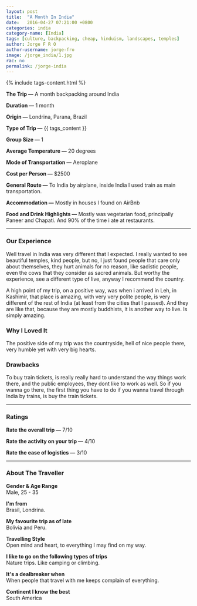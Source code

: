 ```yaml
---
layout: post
title:  "A Month In India"
date:   2016-04-27 07:21:00 +0800
categories: india
category-name: [India]
tags: [culture, backpacking, cheap, hinduism, landscapes, temples]
author: Jorge F R O
author-username: jorge-fro
image: /jorge_india/1.jpg
rac: no
permalink: /jorge-india
---
```


{% include tags-content.html %}

**The Trip &mdash;** A month backpacking around India

**Duration &mdash;** 1 month

**Origin &mdash;** Londrina, Parana, Brazil

**Type of Trip &mdash;** {{ tags_content }}

**Group Size &mdash;** 1

**Average Temperature &mdash;** 20 degrees

**Mode of Transportation &mdash;** Aeroplane

**Cost per Person &mdash;** $2500

**General Route &mdash;** To India by airplane, inside India I used train as main transportation.

**Accommodation &mdash;** Mostly in houses I found on AirBnb

**Food and Drink Highlights &mdash;** Mostly was vegetarian food, principally Paneer and Chapati. And 90% of the time i ate at restaurants.

<hr />

### Our Experience

Well travel in India was very different that I expected. I really wanted to see beautiful temples, kind people, but no, I just found people that care only about themselves, they hurt animals for no reason, like sadistic people, even the cows that they consider as sacred animals. But worthy the experience, see a different type of live, anyway I recommend the country.

A high point of my trip, on a positive way, was when i arrived in Leh, in Kashimir, that place is amazing, with very very polite people, is very different of the rest of India (at least from the cities that I passed). And they are like that, because they are mostly buddhists, it is another way to live. Is simply amazing.

### Why I Loved It

The positive side of my trip was the countryside, hell of nice people there, very humble yet with very big hearts.

### Drawbacks

To buy train tickets, is really really hard to understand the way things work there, and the public employees, they dont like to work as well. So if you wanna go there, the first thing you have to do if you wanna travel through India by trains, is buy the train tickets.

<hr />

### Ratings

**Rate the overall trip &mdash;** 7/10

**Rate the activity on your trip &mdash;** 4/10

**Rate the ease of logistics &mdash;** 3/10

<hr />

### About The Traveller

**Gender & Age Range<br />** Male, 25 - 35

**I'm from <br />** Brasil, Londrina.

**My favourite trip as of late <br />** Bolivia and Peru.

**Travelling Style <br />** Open mind and heart, to everything I may find on my way.

**I like to go on the following types of trips <br />** Nature trips. Like camping or climbing.

**It's a dealbreaker when <br />** When people that travel with me keeps complain of everything.

**Continent I know the best <br />** South America
